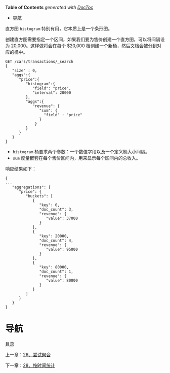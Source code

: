<!-- START doctoc generated TOC please keep comment here to allow auto update -->
<!-- DON'T EDIT THIS SECTION, INSTEAD RE-RUN doctoc TO UPDATE -->
**Table of Contents**  *generated with [DocToc](https://github.com/thlorenz/doctoc)*

- [导航](#%E5%AF%BC%E8%88%AA)

<!-- END doctoc generated TOC please keep comment here to allow auto update -->

直方图 `histogram` 特别有用，它本质上是一个条形图。

创建直方图需要指定一个区间，如果我们要为售价创建一个直方图，可以将间隔设为 20,000。这样做将会在每个 $20,000 档创建一个新桶，然后文档会被分到对应的桶中。

```
GET /cars/transactions/_search
{
   "size" : 0,
   "aggs":{
      "price":{
         "histogram":{ 
            "field": "price",
            "interval": 20000
         },
         "aggs":{
            "revenue": {
               "sum": { 
                 "field" : "price"
               }
             }
         }
      }
   }
}
```

- `histogram` 桶要求两个参数：一个数值字段以及一个定义桶大小间隔。
- `sum` 度量嵌套在每个售价区间内，用来显示每个区间内的总收入。

响应结果如下：

```
{
...
   "aggregations": {
      "price": {
         "buckets": [
            {
               "key": 0,
               "doc_count": 3,
               "revenue": {
                  "value": 37000
               }
            },
            {
               "key": 20000,
               "doc_count": 4,
               "revenue": {
                  "value": 95000
               }
            },
            {
               "key": 80000,
               "doc_count": 1,
               "revenue": {
                  "value": 80000
               }
            }
         ]
      }
   }
}
```


# 导航

[目录](README.md)

上一章：[26、尝试聚合](26、尝试聚合.md)

下一章：[28、按时间统计](28、按时间统计.md)
